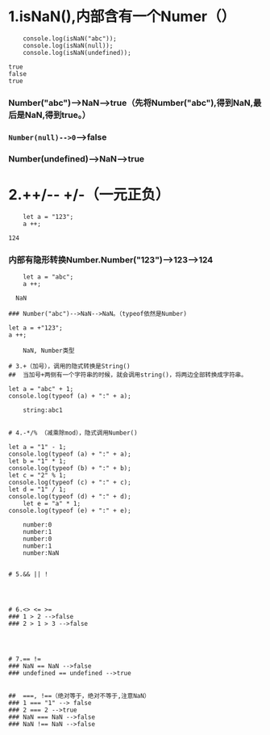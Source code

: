 # 1.isNaN(),内部含有一个Numer（）
```
    console.log(isNaN("abc"));
    console.log(isNaN(null));
    console.log(isNaN(undefined));

```
    true
    false
    true
### Number("abc")-->NaN-->true（先将Number("abc"),得到NaN,最后是NaN,得到true。）
### `Number(null)-->0`-->false
### Number(undefined)-->NaN-->true

# 2.++/-- +/-（一元正负）
```
    let a = "123";
    a ++;
```
    124
### 内部有隐形转换Number.Number("123")-->123-->124
```
    let a = "abc";
    a ++;
```
      NaN
```
### Number("abc")-->NaN-->NaN。（typeof依然是Number)
```
    let a = +"123";
    a ++;
```
    NaN, Number类型

# 3.+（加号），调用的隐式转换是String()
##  当加号+两侧有一个字符串的时候，就会调用string()，将两边全部转换成字符串。
```
    let a = "abc" + 1;
    console.log(typeof (a) + ":" + a);
```
    string:abc1


# 4.-*/% （减乘除mod），隐式调用Number()
```
    let a = "1" - 1;
    console.log(typeof (a) + ":" + a);
    let b = "1" * 1;
    console.log(typeof (b) + ":" + b);
    let c = "2" % 1;
    console.log(typeof (c) + ":" + c);
    let d = "1" / 1;
    console.log(typeof (d) + ":" + d);
        let e = "a" * 1;
    console.log(typeof (e) + ":" + e);

```
    number:0
    number:1
    number:0
    number:1
    number:NaN


# 5.&& || !




# 6.<> <= >=
### 1 > 2 -->false
### 2 > 1 > 3 -->false




# 7.== !=
### NaN == NaN -->false
### undefined == undefined -->true


##  ===, !==（绝对等于，绝对不等于,注意NaN）
### 1 === "1" --> false
### 2 === 2 -->true
### NaN === NaN -->false
### NaN !== NaN -->false
